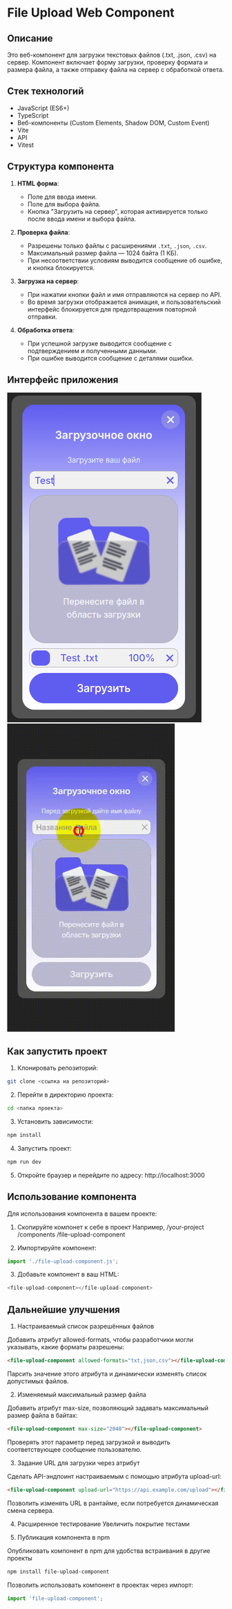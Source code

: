 # File Upload Web Component

## Описание

Это веб-компонент для загрузки текстовых файлов (.txt, .json, .csv) на сервер. Компонент включает форму загрузки, проверку формата и размера файла, а также отправку файла на сервер с обработкой ответа.

## Стек технологий
- JavaScript (ES6+)
- TypeScript
- Веб-компоненты (Custom Elements, Shadow DOM, Custom Event)
- Vite 
- API
- Vitest

## Структура компонента

1. **HTML форма**:
   - Поле для ввода имени.
   - Поле для выбора файла.
   - Кнопка "Загрузить на сервер", которая активируется только после ввода имени и выбора файла.

2. **Проверка файла**:
   - Разрешены только файлы с расширениями `.txt`, `.json`, `.csv`.
   - Максимальный размер файла — 1024 байта (1 КБ).
   - При несоответствии условиям выводится сообщение об ошибке, и кнопка блокируется.

3. **Загрузка на сервер**:
   - При нажатии кнопки файл и имя отправляются на сервер по API.
   - Во время загрузки отображается анимация, и пользовательский интерфейс блокируется для предотвращения повторной отправки.

4. **Обработка ответа**:
   - При успешной загрузке выводится сообщение с подтверждением и полученными данными.
   - При ошибке выводится сообщение с деталями ошибки.

## Интерфейс приложения
![Интерфейс](image.png)
![Видеообзор](Video.gif)

## Как запустить проект

1. Клонировать репозиторий:

```bash
git clone <ссылка на репозиторий>
```

2. Перейти в директорию проекта:

```bash
cd <папка проекта>
```

3. Установить зависимости:

```bash
npm install
```
4. Запустить проект:

```bash
npm run dev
```

5. Откройте браузер и перейдите по адресу: http://localhost:3000

## Использование компонента
Для использования компонента в вашем проекте:

1. Скопируйте компонет к себе в проект
Например, /your-project /components /file-upload-component

2. Импортируйте компонент:
```js
import './file-upload-component.js';
```
3. Добавьте компонент в ваш HTML:
```js
<file-upload-component></file-upload-component>
```

## Дальнейшие улучшения
1. Настраиваемый список разрешённых файлов

Добавить атрибут allowed-formats, чтобы разработчики могли указывать, какие форматы разрешены:

```html
<file-upload-component allowed-formats="txt,json,csv"></file-upload-component>
```
Парсить значение этого атрибута и динамически изменять список допустимых файлов.

2. Изменяемый максимальный размер файла

Добавить атрибут max-size, позволяющий задавать максимальный размер файла в байтах:

```html
<file-upload-component max-size="2048"></file-upload-component>
```

Проверять этот параметр перед загрузкой и выводить соответствующее сообщение пользователю.

3. Задание URL для загрузки через атрибут

Сделать API-эндпоинт настраиваемым с помощью атрибута upload-url:

```html
<file-upload-component upload-url="https://api.example.com/upload"></file-upload-component>
```
Позволить изменять URL в рантайме, если потребуется динамическая смена сервера.

4. Расширенное тестирование
Увеличить покрытие тестами

5. Публикация компонента в npm

Опубликовать компонент в npm для удобства встраивания в другие проекты

```bash
npm install file-upload-component
```
Позволить использовать компонент в проектах через импорт:

```javascript
import 'file-upload-component';
```